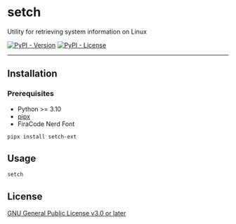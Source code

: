 # setch

Utility for retrieving system information on Linux

[![PyPI - Version](https://img.shields.io/pypi/v/setch-ext?pypiBaseUrl=https%3A%2F%2Fpypi.org&style=for-the-badge&logo=pypi&logoColor=%23ffffff&logoSize=auto&label=%20&color=%23141414)](https://pypi.org/project/setch-ext)
[![PyPI - License](https://img.shields.io/pypi/l/setch-ext?pypiBaseUrl=https%3A%2F%2Fpypi.org&style=for-the-badge&logo=gplv3&logoColor=%23ffffff&logoSize=auto&label=%20&color=%23141414)](https://github.com/mentiferous/setch-ext/blob/main/LICENSE)

---

## Installation

### Prerequisites

- Python >= 3.10
- [pipx](https://pipx.pypa.io/stable/installation)
- FiraCode Nerd Font

```sh
pipx install setch-ext
```

## Usage

```sh
setch
```

## License

[GNU General Public License v3.0 or later](https://github.com/mentiferous/setch-ext/blob/main/LICENSE)
